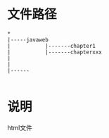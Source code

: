 # 文件路径
```
*
|-----javaweb
| 			|-------chapter1
|			|-------chapterxxx
|
|
|------


```
# 说明
html文件